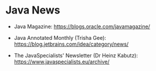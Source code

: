 # Java News

- Java Magazine: https://blogs.oracle.com/javamagazine/

- Java Annotated Monthly (Trisha Gee): https://blog.jetbrains.com/idea/category/news/

- The JavaSpecialists' Newsletter (Dr Heinz Kabutz): https://www.javaspecialists.eu/archive/
